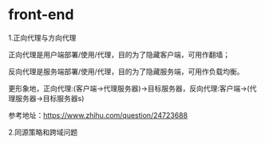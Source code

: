 # front-end

1.正向代理与方向代理

正向代理是用户端部署/使用/代理，目的为了隐藏客户端，可用作翻墙；

反向代理是服务端部署/使用/代理，目的为了隐藏服务端，可用作负载均衡。

更形象地，正向代理:(客户端->代理服务器)->目标服务器，反向代理:客户端->(代理服务器->目标服务器s)

参考地址：https://www.zhihu.com/question/24723688


2.同源策略和跨域问题
